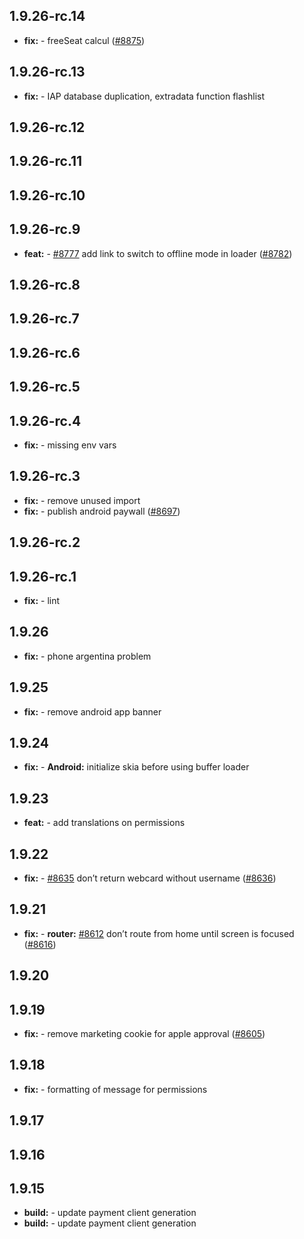 ## 1.9.26-rc.14

* **fix:**  - freeSeat calcul ([#8875](https://github.com/AzzappApp/azzapp/pull/8875))

## 1.9.26-rc.13

* **fix:**  - IAP database duplication, extradata function flashlist

## 1.9.26-rc.12



## 1.9.26-rc.11



## 1.9.26-rc.10



## 1.9.26-rc.9

* **feat:**  - [#8777](https://github.com/AzzappApp/azzapp/pull/8777) add link to switch to offline mode in loader ([#8782](https://github.com/AzzappApp/azzapp/pull/8782))

## 1.9.26-rc.8



## 1.9.26-rc.7



## 1.9.26-rc.6



## 1.9.26-rc.5



## 1.9.26-rc.4

* **fix:**  - missing env vars

## 1.9.26-rc.3

* **fix:**  - remove unused import
* **fix:**  - publish android paywall ([#8697](https://github.com/AzzappApp/azzapp/pull/8697))

## 1.9.26-rc.2



## 1.9.26-rc.1

* **fix:**  - lint

## 1.9.26

* **fix:**  - phone argentina problem

## 1.9.25

* **fix:**  - remove android app banner

## 1.9.24

* **fix:**  - **Android:** initialize skia before using buffer loader

## 1.9.23

* **feat:**  - add translations on permissions

## 1.9.22

* **fix:**  - [#8635](https://github.com/AzzappApp/azzapp/pull/8635) don’t return webcard without username ([#8636](https://github.com/AzzappApp/azzapp/pull/8636))

## 1.9.21

* **fix:**  - **router:** [#8612](https://github.com/AzzappApp/azzapp/pull/8612) don’t route from home until screen is focused ([#8616](https://github.com/AzzappApp/azzapp/pull/8616))

## 1.9.20



## 1.9.19

* **fix:**  - remove marketing cookie for apple approval ([#8605](https://github.com/AzzappApp/azzapp/pull/8605))

## 1.9.18

* **fix:**  - formatting of message for permissions

## 1.9.17



## 1.9.16



## 1.9.15

* **build:**  - update payment client generation
* **build:**  - update payment client generation